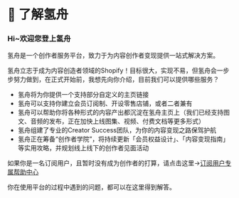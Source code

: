 # 👏 了解氢舟

### Hi\~欢迎您登上氢舟

氢舟是一个创作者服务平台，致力于为内容创作者变现提供一站式解决方案。

氢舟立志于成为内容创造者领域的Shopify！目标很大，实现不易，但氢舟会一步步努力做到，在正式开始前，我想先向你介绍，目前我们可以提供哪些服务？

* 氢舟将为你提供一个支持部分自定义的主页链接
* 氢舟可以支持你建立会员订阅制、开设零售店铺，或者二者兼有
* 氢舟可以帮助你将各种形式的内容产出都沉淀在氢舟主页上（我们已经支持图文、音频的发布，正在加快上线图集、视频、付费文档等更多形式）
* 氢舟组建了专业的Creator Success团队，为你的内容变现之路保驾护航
* 氢舟正在筹备“创作者学院”，将持续更新「会员权益设计」、「内容变现指南」等实用攻略，并规划线上线下的创作者见面活动

如果你是一名订阅用户，且暂时没有成为创作者的打算，请点击这里→[订阅用户专属帮助中心](ding-yue-yong-hu-qa/ru-he-cha-kan-yi-ding-yue.md)

你在使用平台的过程中遇到的问题，都可以在这里得到解答。
